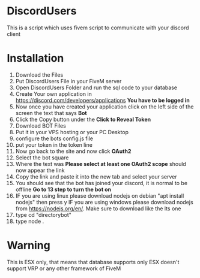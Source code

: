 # DiscordUsers
This is a script which uses fivem script to communicate with your discord client

# Installation
1. Download the Files
2. Put DiscordUsers File in your FiveM server
3. Open DiscordUsers Folder and run the sql code to your database
4. Create Your own application in https://discord.com/developers/applications **You have to be logged in**
5. Now once you have created your application click on the left side of the screen the text that says **Bot**
6. Click the Copy button under the **Click to Reveal Token**
4. Download BOT Files
5. Put it in your VPS hosting or your PC Desktop
6. configure the bots config.js file
7. put your token in the token line
8. Now go back to the site and now click **OAuth2**
9. Select the bot square
10. Where the text was **Please select at least one OAuth2 scope** should now appear the link
11. Copy the link and paste it into the new tab and select your server
12. You should see that the bot has joined your discord, it is normal to be offline **Go to 13 step to turn the bot on**
13. IF you are using linux please download nodejs on debian "apt install nodejs" then press y
   IF you are using windows please download nodejs from https://nodejs.org/en/. Make sure to download like the lts one
14. type cd "directorybot"
15. type node .

# Warning
This is ESX only, that means that database supports only ESX doesn't support VRP or any other framework of FiveM

